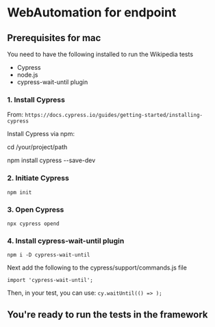 # WebAutomation for endpoint

## Prerequisites for mac

You need to have the following installed to run the Wikipedia tests

* Cypress
* node.js
* cypress-wait-until plugin

### 1. Install Cypress

From: `https://docs.cypress.io/guides/getting-started/installing-cypress`

Install Cypress via npm:

cd /your/project/path

npm install cypress --save-dev

### 2. Initiate Cypress

`npm init`

### 3. Open Cypress

`npx cypress opend`

### 4. Install cypress-wait-until plugin

`npm i -D cypress-wait-until`

Next add the following to the cypress/support/commands.js file

`import 'cypress-wait-until';`

Then, in your test, you can use:
`cy.waitUntil(() => );`

## You're ready to run the tests in the framework
